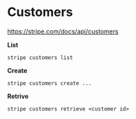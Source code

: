 # Customers
https://stripe.com/docs/api/customers

**List**
```
stripe customers list
```

**Create**
```
stripe customers create ...
```

**Retrive**
```
stripe customers retrieve <customer id>
```
